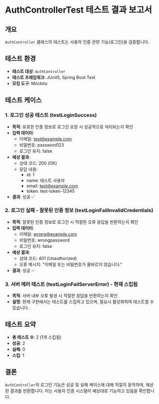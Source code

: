 # AuthControllerTest 테스트 결과 보고서

## 개요
`AuthController` 클래스의 테스트는 사용자 인증 관련 기능(로그인)을 검증합니다.

## 테스트 환경
- **테스트 대상**: `AuthController`
- **테스트 프레임워크**: JUnit5, Spring Boot Test
- **모킹 도구**: Mockito

## 테스트 케이스

### 1. 로그인 성공 테스트 (testLoginSuccess)
- **목적**: 유효한 인증 정보로 로그인 요청 시 성공적으로 처리되는지 확인
- **입력 데이터**:
  - 이메일: test@example.com
  - 비밀번호: password123
  - 로그인 유지: false
- **예상 결과**:
  - 상태 코드: 200 (OK)
  - 응답 내용:
    - id: 1
    - name: 테스트 사용자
    - email: test@example.com
    - token: test-token-12345
- **결과**: 성공 ✅

### 2. 로그인 실패 - 잘못된 인증 정보 (testLoginFailInvalidCredentials)
- **목적**: 잘못된 인증 정보로 로그인 시 적절한 오류 응답을 반환하는지 확인
- **입력 데이터**:
  - 이메일: wrong@example.com
  - 비밀번호: wrongpassword
  - 로그인 유지: false
- **예상 결과**:
  - 상태 코드: 401 (Unauthorized)
  - 오류 메시지: "이메일 또는 비밀번호가 올바르지 않습니다."
- **결과**: 성공 ✅

### 3. 서버 에러 테스트 (testLoginFailServerError) - 현재 스킵됨
- **목적**: 서버 내부 오류 발생 시 적절한 응답을 반환하는지 확인
- **설명**: 현재 구현에서는 테스트를 스킵하고 있으며, 필요시 활성화하여 테스트할 수 있습니다.

## 테스트 요약
- **총 테스트 수**: 2 (1개 스킵됨)
- **성공**: 2
- **실패**: 0
- **스킵**: 1

## 결론
`AuthController`의 로그인 기능은 성공 및 실패 케이스에 대해 적절히 동작하며, 예상된 결과를 반환합니다. 이는 사용자 인증 시스템이 예상대로 기능하고 있음을 확인합니다. 
